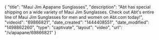 {
    "title": "Maui Jim Apapane Sunglasses",
    "description": "Abt has special shipping on a wide variety of Maui Jim Sunglasses. Check out Abt's entire line of Maui Jim Sunglasses for men and women on Abt.com today!",
    "videoid": "69866821",
    "date_created": "1444408551",
    "date_modified": "1498862260",
    "type": "captivate",
    "layout": "video",
    "url": "\/v\/apapane\/69866821"
}